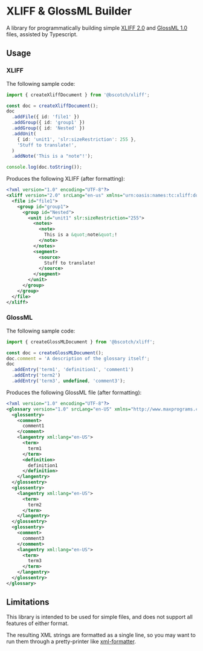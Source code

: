 # XLIFF & GlossML Builder

A library for programmatically building simple [XLIFF 2.0](https://dev.maxprograms.com/Validation/) and [GlossML 1.0](https://www.maxprograms.com/articles/glossml.html) files, assisted by Typescript.

## Usage

### XLIFF

The following sample code:

```ts
import { createXliffDocument } from '@bscotch/xliff';

const doc = createXliffDocument();
doc
  .addFile({ id: 'file1' })
  .addGroup({ id: 'group1' })
  .addGroup({ id: 'Nested' })
  .addUnit(
    { id: 'unit1', 'slr:sizeRestriction': 255 },
    'Stuff to translate!',
  )
  .addNote('This is a "note"!');

console.log(doc.toString());
```

Produces the following XLIFF (after formatting):

```xml
<?xml version="1.0" encoding="UTF-8"?>
<xliff version="2.0" srcLang="en-us" xmlns="urn:oasis:names:tc:xliff:document:2.0" xmlns:slr="urn:oasis:names:tc:xliff:sizerestriction:2.0">
  <file id="file1">
    <group id="group1">
      <group id="Nested">
        <unit id="unit1" slr:sizeRestriction="255">
          <notes>
            <note>
              This is a &quot;note&quot;!
            </note>
          </notes>
          <segment>
            <source>
              Stuff to translate!
            </source>
          </segment>
        </unit>
      </group>
    </group>
  </file>
</xliff>
```

### GlossML

The following sample code:

```ts
import { createGlossMLDocument } from '@bscotch/xliff';

const doc = createGlossMLDocument();
doc.comment = 'A description of the glossary itself';
doc
  .addEntry('term1', 'definition1', 'comment1')
  .addEntry('term2')
  .addEntry('term3', undefined, 'comment3');
```

Produces the following GlossML file (after formatting):

```xml
<?xml version="1.0" encoding="UTF-8"?>
<glossary version="1.0" srcLang="en-US" xmlns="http://www.maxprograms.com/gml" xmlns:xsi="http://www.w3.org/2001/XMLSchema-instance" xsi:schemaLocation="https://www.maxprograms.com/glossml/GlossML.xsd">
  <glossentry>
    <comment>
      comment1
    </comment>
    <langentry xml:lang="en-US">
      <term>
        term1
      </term>
      <definition>
        definition1
      </definition>
    </langentry>
  </glossentry>
  <glossentry>
    <langentry xml:lang="en-US">
      <term>
        term2
      </term>
    </langentry>
  </glossentry>
  <glossentry>
    <comment>
      comment3
    </comment>
    <langentry xml:lang="en-US">
      <term>
        term3
      </term>
    </langentry>
  </glossentry>
</glossary>
```

## Limitations

This library is intended to be used for simple files, and does not support all features of either format.

The resulting XML strings are formatted as a single line, so you may want to run them through a pretty-printer like [xml-formatter](https://www.npmjs.com/package/xml-formatter).
